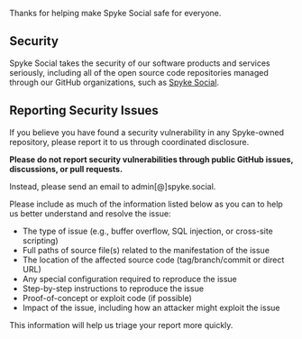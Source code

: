 Thanks for helping make Spyke Social safe for everyone.

## Security

Spyke Social takes the security of our software products and services seriously, including all of the open source code repositories managed through our GitHub organizations, such as [Spyke Social](https://github.com/spykesocial).

## Reporting Security Issues

If you believe you have found a security vulnerability in any Spyke-owned repository, please report it to us through coordinated disclosure.

**Please do not report security vulnerabilities through public GitHub issues, discussions, or pull requests.**

Instead, please send an email to admin[@]spyke.social.

Please include as much of the information listed below as you can to help us better understand and resolve the issue:

  * The type of issue (e.g., buffer overflow, SQL injection, or cross-site scripting)
  * Full paths of source file(s) related to the manifestation of the issue
  * The location of the affected source code (tag/branch/commit or direct URL)
  * Any special configuration required to reproduce the issue
  * Step-by-step instructions to reproduce the issue
  * Proof-of-concept or exploit code (if possible)
  * Impact of the issue, including how an attacker might exploit the issue

This information will help us triage your report more quickly.
